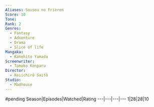 ```yaml
---
Aliases: Sousou no Frieren
Score: 10
Tone:
Rank: 2
Genres:
  - Fantasy
  - Adventure
  - Drama
  - Slice of life
Mangaka:
  - Kanehito Yamada
Screenwriter:
  - Tomoko Konparu
Director:
  - Keiichirō Saitō
Studio:
  - Madhouse
---
```

#pending
Season|Episodes|Watched|Rating
---|---|---|---
1|28|28|10